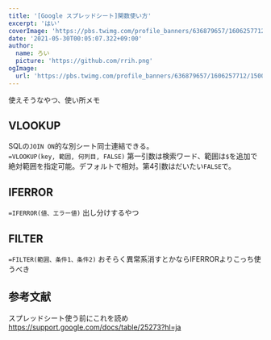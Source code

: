 ```yaml
---
title: '[Google スプレッドシート]関数使い方'
excerpt: 'はい'
coverImage: 'https://pbs.twimg.com/profile_banners/636879657/1606257712/1500x500'
date: '2021-05-30T00:05:07.322+09:00'
author:
  name: ろい
  picture: 'https://github.com/rrih.png'
ogImage:
  url: 'https://pbs.twimg.com/profile_banners/636879657/1606257712/1500x500'
---
```


使えそうなやつ、使い所メモ
## VLOOKUP
SQLの`JOIN ON`的な別シート同士連結できる。  
`=VLOOKUP(key, 範囲, 何列目, FALSE)` 第一引数は検索ワード、範囲は`$`を追加で絶対範囲を指定可能。デフォルトで相対。第4引数はだいたい`FALSE`で。

## IFERROR
`=IFERROR(値、エラー値)` 出し分けするやつ

## FILTER
`=FILTER(範囲、条件1、条件2)` おそらく異常系消すとかならIFERRORよりこっち使うべき

## 参考文献
スプレッドシート使う前にこれを読め
https://support.google.com/docs/table/25273?hl=ja